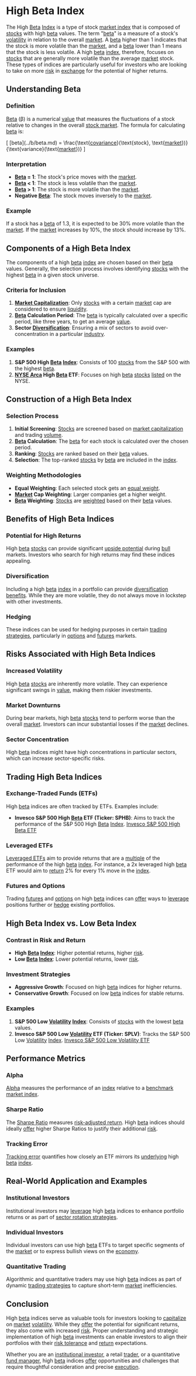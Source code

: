 # High Beta Index

The High [Beta](../b/beta.md) [Index](../i/index_instrument.md) is a type of stock [market index](../m/market_index.md) that is composed of [stocks](../s/stock.md) with high [beta](../b/beta.md) values. The term "[beta](../b/beta.md)" is a measure of a stock's [volatility](../v/volatility.md) in relation to the overall [market](../m/market.md). A [beta](../b/beta.md) higher than 1 indicates that the stock is more volatile than the [market](../m/market.md), and a [beta](../b/beta.md) lower than 1 means that the stock is less volatile. A high [beta](../b/beta.md) [index](../i/index_instrument.md), therefore, focuses on [stocks](../s/stock.md) that are generally more volatile than the average [market](../m/market.md) stock. These types of indices are particularly useful for investors who are looking to take on more [risk](../r/risk.md) in [exchange](../e/exchange.md) for the potential of higher returns.

## Understanding Beta

### Definition

[Beta](../b/beta.md) (β) is a numerical [value](../v/value.md) that measures the fluctuations of a stock relative to changes in the overall [stock market](../s/stock_market.md). The formula for calculating [beta](../b/beta.md) is:

\[
\[beta](../b/beta.md) = \frac{\text{[covariance](../c/covariance.md)}(\text{stock}, \text{[market](../m/market.md)})}{\text{variance}(\text{[market](../m/market.md)})}
\]

### Interpretation

- **[Beta](../b/beta.md) = 1**: The stock's price moves with the [market](../m/market.md).
- **[Beta](../b/beta.md) < 1**: The stock is less volatile than the [market](../m/market.md).
- **[Beta](../b/beta.md) > 1**: The stock is more volatile than the [market](../m/market.md).
- **Negative [Beta](../b/beta.md)**: The stock moves inversely to the [market](../m/market.md).

### Example

If a stock has a [beta](../b/beta.md) of 1.3, it is expected to be 30% more volatile than the [market](../m/market.md). If the [market](../m/market.md) increases by 10%, the stock should increase by 13%.

## Components of a High Beta Index

The components of a high [beta](../b/beta.md) [index](../i/index_instrument.md) are chosen based on their [beta](../b/beta.md) values. Generally, the selection process involves identifying [stocks](../s/stock.md) with the highest [beta](../b/beta.md) in a given stock universe.

### Criteria for Inclusion

1. **[Market Capitalization](../m/market_capitalization.md)**: Only [stocks](../s/stock.md) with a certain [market](../m/market.md) cap are considered to ensure [liquidity](../l/liquidity.md).
2. **[Beta](../b/beta.md) Calculation Period**: The [beta](../b/beta.md) is typically calculated over a specific period, like three years, to get an average [value](../v/value.md).
3. **Sector [Diversification](../d/diversification.md)**: Ensuring a mix of sectors to avoid over-concentration in a particular [industry](../i/industry.md).

### Examples

1. **S&P 500 High [Beta](../b/beta.md) [Index](../i/index_instrument.md)**: Consists of 100 [stocks](../s/stock.md) from the S&P 500 with the highest [beta](../b/beta.md).
2. **[NYSE Arca](../n/nyse_arca.md) High [Beta](../b/beta.md) ETF**: Focuses on high [beta](../b/beta.md) [stocks](../s/stock.md) [listed](../l/listed.md) on the NYSE.

## Construction of a High Beta Index

### Selection Process

1. **Initial Screening**: [Stocks](../s/stock.md) are screened based on [market capitalization](../m/market_capitalization.md) and trading [volume](../v/volume.md).
2. **[Beta](../b/beta.md) Calculation**: The [beta](../b/beta.md) for each stock is calculated over the chosen period.
3. **Ranking**: [Stocks](../s/stock.md) are ranked based on their [beta](../b/beta.md) values.
4. **Selection**: The top-ranked [stocks](../s/stock.md) by [beta](../b/beta.md) are included in the [index](../i/index_instrument.md).

### Weighting Methodologies

- **Equal Weighting**: Each selected stock gets an [equal weight](../e/equal_weight.md).
- **[Market](../m/market.md) Cap Weighting**: Larger companies get a higher weight.
- **[Beta](../b/beta.md) Weighting**: [Stocks](../s/stock.md) are [weighted](../w/weighted.md) based on their [beta](../b/beta.md) values.

## Benefits of High Beta Indices

### Potential for High Returns

High [beta](../b/beta.md) [stocks](../s/stock.md) can provide significant [upside potential](../u/upside_potential_in_trading.md) during [bull](../b/bull.md) markets. Investors who search for high returns may find these indices appealing.

### Diversification

Including a high [beta](../b/beta.md) [index](../i/index_instrument.md) in a portfolio can provide [diversification benefits](../d/diversification_benefits.md). While they are more volatile, they do not always move in lockstep with other investments.

### Hedging

These indices can be used for hedging purposes in certain [trading strategies](../t/trading_strategies.md), particularly in [options](../o/options.md) and [futures](../f/futures.md) markets.

## Risks Associated with High Beta Indices

### Increased Volatility

High [beta](../b/beta.md) [stocks](../s/stock.md) are inherently more volatile. They can experience significant swings in [value](../v/value.md), making them riskier investments.

### Market Downturns

During bear markets, high [beta](../b/beta.md) [stocks](../s/stock.md) tend to perform worse than the overall [market](../m/market.md). Investors can incur substantial losses if the [market](../m/market.md) declines.

### Sector Concentration

High [beta](../b/beta.md) indices might have high concentrations in particular sectors, which can increase sector-specific risks.

## Trading High Beta Indices

### Exchange-Traded Funds (ETFs)

High [beta](../b/beta.md) indices are often tracked by ETFs. Examples include:

- **Invesco S&P 500 High [Beta](../b/beta.md) ETF (Ticker: SPHB)**: Aims to track the performance of the S&P 500 High [Beta](../b/beta.md) [Index](../i/index_instrument.md).
  [Invesco S&P 500 High Beta ETF](https://www.invesco.com/us/financial-products/etfs/product-detail?productId=SPHB)

### Leveraged ETFs

[Leveraged ETFs](../l/leveraged_etfs.md) aim to provide returns that are a [multiple](../m/multiple.md) of the performance of the high [beta](../b/beta.md) [index](../i/index_instrument.md). For instance, a 2x leveraged high [beta](../b/beta.md) ETF would aim to [return](../r/return.md) 2% for every 1% move in the [index](../i/index_instrument.md).

### Futures and Options

Trading [futures](../f/futures.md) and [options](../o/options.md) on high [beta](../b/beta.md) indices can [offer](../o/offer.md) ways to [leverage](../l/leverage.md) positions further or [hedge](../h/hedge.md) existing portfolios.

## High Beta Index vs. Low Beta Index

### Contrast in Risk and Return

- **High [Beta](../b/beta.md) [Index](../i/index_instrument.md)**: Higher potential returns, higher [risk](../r/risk.md).
- **Low [Beta](../b/beta.md) [Index](../i/index_instrument.md)**: Lower potential returns, lower [risk](../r/risk.md).

### Investment Strategies

- **Aggressive Growth**: Focused on high [beta](../b/beta.md) indices for higher returns.
- **Conservative Growth**: Focused on low [beta](../b/beta.md) indices for stable returns.

### Examples

1. **S&P 500 Low [Volatility](../v/volatility.md) [Index](../i/index_instrument.md)**: Consists of [stocks](../s/stock.md) with the lowest [beta](../b/beta.md) values.
2. **Invesco S&P 500 Low [Volatility](../v/volatility.md) ETF (Ticker: SPLV)**: Tracks the S&P 500 Low [Volatility](../v/volatility.md) [Index](../i/index_instrument.md).
   [Invesco S&P 500 Low Volatility ETF](https://www.invesco.com/us/financial-products/etfs/product-detail?productId=SPLV)

## Performance Metrics

### Alpha

[Alpha](../a/alpha.md) measures the performance of an [index](../i/index_instrument.md) relative to a [benchmark](../b/benchmark.md) [market index](../m/market_index.md).

### Sharpe Ratio

The [Sharpe Ratio](../s/sharpe_ratio.md) measures [risk-adjusted return](../r/risk-adjusted_return.md). High [beta](../b/beta.md) indices should ideally [offer](../o/offer.md) higher Sharpe Ratios to justify their additional [risk](../r/risk.md).

### Tracking Error

[Tracking error](../t/tracking_error.md) quantifies how closely an ETF mirrors its [underlying](../u/underlying.md) high [beta](../b/beta.md) [index](../i/index_instrument.md).

## Real-World Application and Examples

### Institutional Investors

Institutional investors may [leverage](../l/leverage.md) high [beta](../b/beta.md) indices to enhance portfolio returns or as part of [sector rotation strategies](../s/sector_rotation_strategies.md).

### Individual Investors

Individual investors can use high [beta](../b/beta.md) ETFs to target specific segments of the [market](../m/market.md) or to express bullish views on the [economy](../e/economy.md).

### Quantitative Trading

Algorithmic and quantitative traders may use high [beta](../b/beta.md) indices as part of dynamic [trading strategies](../t/trading_strategies.md) to capture short-term [market](../m/market.md) inefficiencies.

## Conclusion

High [beta](../b/beta.md) indices serve as valuable tools for investors looking to [capitalize](../c/capitalize.md) on [market](../m/market.md) [volatility](../v/volatility.md). While they [offer](../o/offer.md) the potential for significant returns, they also come with increased [risk](../r/risk.md). Proper understanding and strategic implementation of high [beta](../b/beta.md) investments can enable investors to align their portfolios with their [risk tolerance](../r/risk_tolerance.md) and [return](../r/return.md) expectations.

Whether you are an [institutional investor](../i/institutional_investor.md), a retail [trader](../t/trader.md), or a quantitative [fund manager](../f/fund_manager.md), high [beta](../b/beta.md) indices [offer](../o/offer.md) opportunities and challenges that require thoughtful consideration and precise [execution](../e/execution.md).
